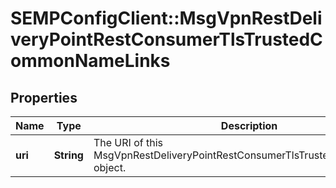 # SEMPConfigClient::MsgVpnRestDeliveryPointRestConsumerTlsTrustedCommonNameLinks

## Properties
Name | Type | Description | Notes
------------ | ------------- | ------------- | -------------
**uri** | **String** | The URI of this MsgVpnRestDeliveryPointRestConsumerTlsTrustedCommonName object. | [optional] 


